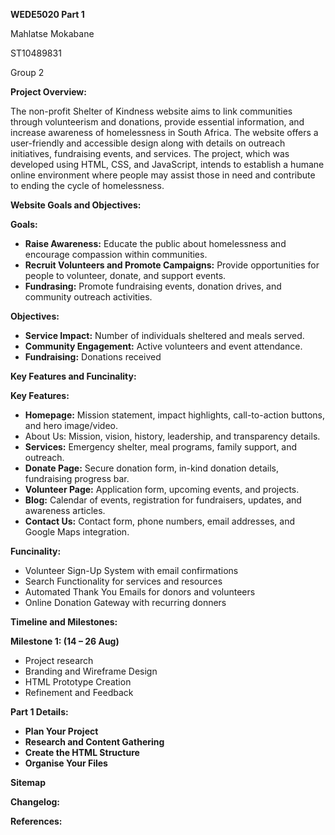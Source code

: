 <strong>WEDE5020 Part 1</strong>

Mahlatse Mokabane

ST10489831

Group 2

<strong>Project Overview:</strong>

The non-profit Shelter of Kindness website aims to link communities through volunteerism and donations, provide essential information, and increase awareness of homelessness in South Africa.  The website offers a user-friendly and accessible design along with details on outreach initiatives, fundraising events, and services.  The project, which was developed using HTML, CSS, and JavaScript, intends to establish a humane online environment where people may assist those in need and contribute to ending the cycle of homelessness.

<strong>Website Goals and Objectives:</strong>

<strong>Goals:</strong>

<ul>
  <li><strong>Raise Awareness:</strong> Educate the public about homelessness and encourage 
compassion within communities.</li>
  <li><strong>Recruit Volunteers and Promote Campaigns:</strong> Provide opportunities for people to 
volunteer, donate, and support events. </li>
  <li>
    <strong>Fundrasing:</strong> Promote fundraising events, donation drives, and community outreach activities. 
  </li>
</ul>

<strong>Objectives:</strong>

<ul>
  <li><strong>Service Impact:</strong> Number of individuals sheltered and meals served.</li>
  <li><strong>Community Engagement:</strong> Active volunteers and event attendance.</li>
  <li><strong>Fundraising:</strong> Donations received</li>
</ul>

<strong>Key Features and Funcinality:</strong>

<strong>Key Features:</strong>

<ul>
  <li><strong>Homepage:</strong> Mission statement, impact highlights, call-to-action buttons, and hero 
image/video.</li>
  <li><stong>About Us:</stong> Mission, vision, history, leadership, and transparency details.</li>
  <li><strong>Services:</strong> Emergency shelter, meal programs, family support, and outreach.</li>
  <li><strong>Donate Page:</strong> Secure donation form, in-kind donation details, fundraising progress 
bar.</li>
  <li><strong>Volunteer Page:</strong> Application form, upcoming events, and projects.</li>
  <li><strong>Blog:</strong> Calendar of events, registration for fundraisers, updates, and awareness articles.</li>
  <li><strong>Contact Us:</strong> Contact form, phone numbers, email addresses, and Google Maps 
integration.</li>
</ul> 

<strong>Funcinality:</strong>

<ul>
  <li>Volunteer Sign-Up System with email confirmations</li>
  <li>Search Functionality for services and resources </li>
  <li>Automated Thank You Emails for donors and volunteers</li>
  <li>Online Donation Gateway with recurring donners </li>
</ul>

<strong>Timeline and Milestones:</strong>

<strong>Milestone 1: (14 – 26 Aug)</strong>
<ul>
  <li>Project research</li>
  <li>Branding and Wireframe Design</li>
  <li>HTML Prototype Creation</li>
  <li>Refinement and Feedback</li>
</ul>

<strong>Part 1 Details:</strong>

<ul>
  <li><strong>Plan Your Project</strong></li> 
  <li><strong>Research and Content Gathering</strong></li>
  <li><strong>Create the HTML Structure</strong></li>
  <li><strong>Organise Your Files</strong></li>
</ul>

<strong>Sitemap</strong>

<strong>Changelog:</strong>

<strong>References:</strong>
